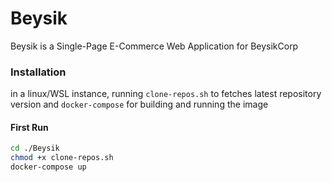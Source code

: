 # Beysik

Beysik is a Single-Page E-Commerce Web Application for BeysikCorp

### Installation
in a linux/WSL instance, running `clone-repos.sh` to fetches latest repository version and `docker-compose` for building and running the image

#### First Run 
```sh
cd ./Beysik
chmod +x clone-repos.sh
docker-compose up
```
